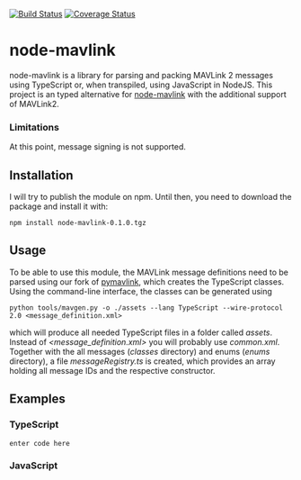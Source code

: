 [![Build Status](https://travis-ci.org/ifrunistuttgart/node-mavlink.svg?branch=master)](https://travis-ci.org/ifrunistuttgart/node-mavlink)
[![Coverage Status](https://coveralls.io/repos/github/ifrunistuttgart/node-mavlink/badge.svg?branch=master)](https://coveralls.io/github/ifrunistuttgart/node-mavlink?branch=master)
# node-mavlink
node-mavlink is a library for parsing and packing MAVLink 2 messages using TypeScript or, when transpiled, using JavaScript in NodeJS. This project is an typed alternative for [node-mavlink](https://github.com/omcaree/node-mavlink) with the additional support of MAVLink2.
### Limitations
At this point, message signing is not supported.
## Installation
I will try to publish the module on npm. Until then, you need to download the package and install it with:

    npm install node-mavlink-0.1.0.tgz

## Usage
To be able to use this module, the MAVLink message definitions need to be parsed using our fork of [pymavlink](https://github.com/ifrunistuttgart/pymavlink), which creates the TypeScript classes.
Using the command-line interface, the classes can be generated using

    python tools/mavgen.py -o ./assets --lang TypeScript --wire-protocol 2.0 <message_definition.xml>
which will produce all needed TypeScript files in a folder called *assets*. Instead of *<message_definition.xml>* you will probably use *common.xml*.
Together with the all messages (*classes* directory) and enums (*enums* directory), a file *messageRegistry.ts* is created, which provides an array holding all message IDs and the respective constructor.
## Examples
### TypeScript

    enter code here

### JavaScript
<!--stackedit_data:
eyJoaXN0b3J5IjpbLTE0NDUxOTI5MDQsMTMzMTA4MjgyMywtMT
YyNjkzMzQ5NV19
-->